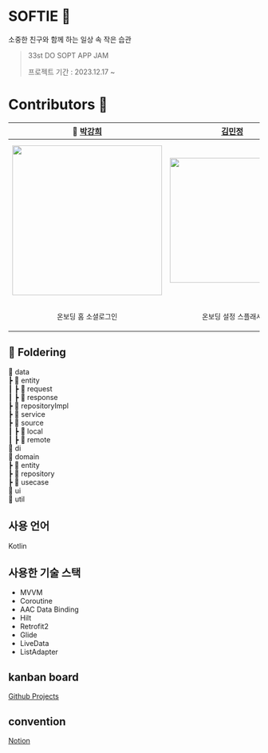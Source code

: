 # SOFTIE 🧸
소중한 친구와 함께 하는 일상 속 작은 습관

> 33st DO SOPT APP JAM <br>
>
> 프로젝트 기간 : 2023.12.17 ~
> </br>
> <img stc = "https://github.com/Team-Sopetit/Sopetit-Android/assets/91793891/678cc045-1f4d-44c8-8fed-b4e8a9d331d4">

# Contributors 🤎

| 👑 [박강희](https://github.com/stellar-halo) | [김민정](https://github.com/emjayMJkim) | [박호연](https://github.com/pump9918) | [허민회](https://github.com/minemi00) |
| --- | --- | --- | --- |
| <img src = "https://github.com/Team-Sopetit/Sopetit-Android/assets/91793891/27350f49-5416-4de4-abe9-068076894b3a" width = "300">| <img src = "https://github.com/Team-Sopetit/Sopetit-Android/assets/91793891/5e8fead5-51eb-4160-9aed-3e008de47e74" width = "250"> | <img src = "https://github.com/Team-Sopetit/Sopetit-Android/assets/91793891/07ef9bbb-c5a9-47cb-b78b-6687661de622" width = "260"> | <img src = "https://github.com/Team-Sopetit/Sopetit-Android/assets/91793891/c9ce6e45-03ef-4bbc-a6d8-c4afa29eb901" width = "320"> |
|<p align = "center">`온보딩` `홈` `소셜로그인`|<p align = "center">`온보딩` `설정` `스플래시` |<p align = "center">`행복루틴뷰` `행복루틴 상세뷰`|<p align = "center">`데일리루틴뷰` `데일리루틴 추가뷰`|


## 📖 Foldering
📁 data<br/>
┣ 📁 entity<br/>
┃ ┣ 📁 request<br/>
┃ ┣ 📁 response<br/>
┣ 📁 repositoryImpl<br/>
┣ 📁 service<br/>
┣ 📁 source<br/>
┃ ┣ 📁 local<br/>
┃ ┣ 📁 remote<br/>
📁 di<br/>
📁 domain<br/>
┣ 📁 entity<br/>
┣ 📁 repository<br/>
┣ 📁 usecase<br/>
📁 ui<br/>
📁 util

## 사용 언어
Kotlin

## 사용한 기술 스택
- MVVM
- Coroutine
- AAC Data Binding
- Hilt
- Retrofit2
- Glide
- LiveData
- ListAdapter

## kanban board
[Github Projects](https://github.com/orgs/Team-Sopetit/projects/1/views/1?visibleFields=%5B%22Title%22%2C%22Assignees%22%2C%22Status%22%2C70731101%2C70731102%2C70731097%5D)

## convention
[Notion](https://airy-hardhat-419.notion.site/02ffb58b83cf4a4fb9a01af863e819a6)
